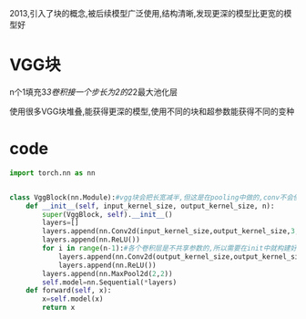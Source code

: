 2013,引入了块的概念,被后续模型广泛使用,结构清晰,发现更深的模型比更宽的模型好

# VGG块

n个1填充3*3卷积接一个步长为2的2*2最大池化层



使用很多VGG块堆叠,能获得更深的模型,使用不同的块和超参数能获得不同的变种



# code

```python
import torch.nn as nn


class VggBlock(nn.Module):#vgg块会把长宽减半,但这是在pooling中做的,conv不会使长宽变化,第一个conv会改变通道数
    def __init__(self, input_kernel_size, output_kernel_size, n):
        super(VggBlock, self).__init__()
        layers=[]
        layers.append(nn.Conv2d(input_kernel_size,output_kernel_size,3,padding=1))
        layers.append(nn.ReLU())
        for i in range(n-1):#各个卷积层是不共享参数的,所以需要在init中就构建好
            layers.append(nn.Conv2d(output_kernel_size,output_kernel_size,3,padding=1))
            layers.append(nn.ReLU())
        layers.append(nn.MaxPool2d(2,2))
        self.model=nn.Sequential(*layers)
    def forward(self, x):
        x=self.model(x)
        return x
```